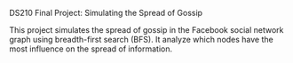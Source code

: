DS210 Final Project: Simulating the Spread of Gossip

This project simulates the spread of gossip in the Facebook social network graph using breadth-first search (BFS). 
It analyze which nodes have the most influence on the spread of information.
 
